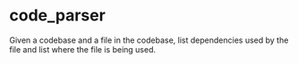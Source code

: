 # code_parser
Given a codebase and a file in the codebase, list dependencies used by the file and list where the file is being used.
